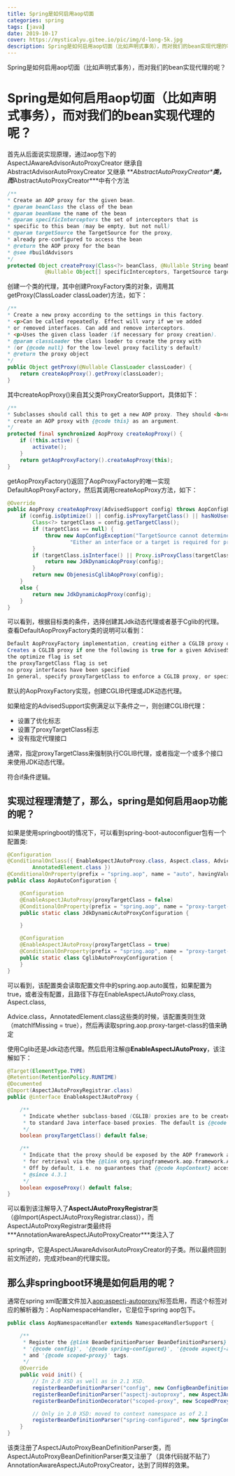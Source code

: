 ```yaml
---
title: Spring是如何启用aop切面
categories: spring
tags: [java] 
date: 2019-10-17
cover: https://mysticalyu.gitee.io/pic/img/d-long-5k.jpg
description: Spring是如何启用aop切面（比如声明式事务），而对我们的bean实现代理的呢？
---
```


Spring是如何启用aop切面（比如声明式事务），而对我们的bean实现代理的呢？



<!-- more -->



# Spring是如何启用aop切面（比如声明式事务），而对我们的bean实现代理的呢？

首先从后面说实现原理，通过aop包下的AspectJAwareAdvisorAutoProxyCreator 继承自AbstractAdvisorAutoProxyCreator 又继承 ***AbstractAutoProxyCreator\***类，而***AbstractAutoProxyCreator\***中有个方法

```java
/**
* Create an AOP proxy for the given bean.
* @param beanClass the class of the bean
* @param beanName the name of the bean
* @param specificInterceptors the set of interceptors that is
* specific to this bean (may be empty, but not null)
* @param targetSource the TargetSource for the proxy,
* already pre-configured to access the bean
* @return the AOP proxy for the bean
* @see #buildAdvisors
*/
protected Object createProxy(Class<?> beanClass, @Nullable String beanName,
			@Nullable Object[] specificInterceptors, TargetSource targetSource)
```

创建一个类的代理，其中创建ProxyFactory类的对象，调用其getProxy(ClassLoader classLoader)方法，如下：

```java
/**
* Create a new proxy according to the settings in this factory.
* <p>Can be called repeatedly. Effect will vary if we've added
* or removed interfaces. Can add and remove interceptors.
* <p>Uses the given class loader (if necessary for proxy creation).
* @param classLoader the class loader to create the proxy with
* (or {@code null} for the low-level proxy facility's default)
* @return the proxy object
*/
public Object getProxy(@Nullable ClassLoader classLoader) {
    return createAopProxy().getProxy(classLoader);
}
```

其中createAopProxy()来自其父类ProxyCreatorSupport，具体如下：

```java
/**
* Subclasses should call this to get a new AOP proxy. They should <b>not</b>
* create an AOP proxy with {@code this} as an argument.
*/
protected final synchronized AopProxy createAopProxy() {
    if (!this.active) {
        activate();
    }
    return getAopProxyFactory().createAopProxy(this);
}
```

getAopProxyFactory()返回了AopProxyFactory的唯一实现DefaultAopProxyFactory，然后其调用createAopProxy方法，如下：

```java
@Override
public AopProxy createAopProxy(AdvisedSupport config) throws AopConfigException {
    if (config.isOptimize() || config.isProxyTargetClass() || hasNoUserSuppliedProxyInterfaces(config)) {
        Class<?> targetClass = config.getTargetClass();
        if (targetClass == null) {
            throw new AopConfigException("TargetSource cannot determine target class: " +
                    "Either an interface or a target is required for proxy creation.");
        }
        if (targetClass.isInterface() || Proxy.isProxyClass(targetClass)) {
            return new JdkDynamicAopProxy(config);
        }
        return new ObjenesisCglibAopProxy(config);
    }
    else {
        return new JdkDynamicAopProxy(config);
    }
}
```

可以看到，根据目标类的条件，选择创建其Jdk动态代理或者基于Cglib的代理。查看DefaultAopProxyFactory类的说明可以看到：

```java
Default AopProxyFactory implementation, creating either a CGLIB proxy or a JDK dynamic proxy.
Creates a CGLIB proxy if one the following is true for a given AdvisedSupport instance:
the optimize flag is set
the proxyTargetClass flag is set
no proxy interfaces have been specified
In general, specify proxyTargetClass to enforce a CGLIB proxy, or specify one or more interfaces to use a JDK dynamic proxy.
```

默认的AopProxyFactory实现，创建CGLIB代理或JDK动态代理。

如果给定的AdvisedSupport实例满足以下条件之一，则创建CGLIB代理：

- 设置了优化标志
- 设置了proxyTargetClass标志
- 没有指定代理接口

通常，指定proxyTargetClass来强制执行CGLIB代理，或者指定一个或多个接口来使用JDK动态代理。

符合if条件逻辑。

## 实现过程理清楚了，那么，spring是如何启用aop功能的呢？

如果是使用springboot的情况下，可以看到spring-boot-autoconfiguer包有一个配置类:

```java
@Configuration
@ConditionalOnClass({ EnableAspectJAutoProxy.class, Aspect.class, Advice.class,
		AnnotatedElement.class })
@ConditionalOnProperty(prefix = "spring.aop", name = "auto", havingValue = "true", matchIfMissing = true)
public class AopAutoConfiguration {

	@Configuration
	@EnableAspectJAutoProxy(proxyTargetClass = false)
	@ConditionalOnProperty(prefix = "spring.aop", name = "proxy-target-class", havingValue = "false", matchIfMissing = false)
	public static class JdkDynamicAutoProxyConfiguration {

	}

	@Configuration
	@EnableAspectJAutoProxy(proxyTargetClass = true)
	@ConditionalOnProperty(prefix = "spring.aop", name = "proxy-target-class", havingValue = "true", matchIfMissing = true)
	public static class CglibAutoProxyConfiguration {
	}
}
```



可以看到，该配置类会读取配置文件中的spring.aop.auto属性，如果配置为true，或者没有配置，且路径下存在EnableAspectJAutoProxy.class, Aspect.class,

Advice.class，AnnotatedElement.class这些类的时候，该配置类则生效（matchIfMissing = true），然后再读取spring.aop.proxy-target-class的值来确定

使用Cglib还是Jdk动态代理。然后启用注解@**EnableAspectJAutoProxy**，该注解如下：

```java
@Target(ElementType.TYPE)
@Retention(RetentionPolicy.RUNTIME)
@Documented
@Import(AspectJAutoProxyRegistrar.class)
public @interface EnableAspectJAutoProxy {

	/**
	 * Indicate whether subclass-based (CGLIB) proxies are to be created as opposed
	 * to standard Java interface-based proxies. The default is {@code false}.
	 */
	boolean proxyTargetClass() default false;

	/**
	 * Indicate that the proxy should be exposed by the AOP framework as a {@code ThreadLocal}
	 * for retrieval via the {@link org.springframework.aop.framework.AopContext} class.
	 * Off by default, i.e. no guarantees that {@code AopContext} access will work.
	 * @since 4.3.1
	 */
	boolean exposeProxy() default false;
}
```

可以看到该注解导入了**AspectJAutoProxyRegistrar**类（@Import(AspectJAutoProxyRegistrar.class)），而AspectJAutoProxyRegistrar类最终将***AnnotationAwareAspectJAutoProxyCreator\***类注入了

spring中，它是AspectJAwareAdvisorAutoProxyCreator的子类。所以最终回到前文所述的，完成对bean的代理实现。

## 那么非springboot环境是如何启用的呢？

通常在spring xml配置文件加入<aop:aspectj-autoproxy/>标签启用，而这个标签对应的解析器为：AopNamespaceHandler，它是位于spring aop包下。

```java
public class AopNamespaceHandler extends NamespaceHandlerSupport {

	/**
	 * Register the {@link BeanDefinitionParser BeanDefinitionParsers} for the
	 * '{@code config}', '{@code spring-configured}', '{@code aspectj-autoproxy}'
	 * and '{@code scoped-proxy}' tags.
	 */
	@Override
	public void init() {
		// In 2.0 XSD as well as in 2.1 XSD.
		registerBeanDefinitionParser("config", new ConfigBeanDefinitionParser());
		registerBeanDefinitionParser("aspectj-autoproxy", new AspectJAutoProxyBeanDefinitionParser());
		registerBeanDefinitionDecorator("scoped-proxy", new ScopedProxyBeanDefinitionDecorator());

		// Only in 2.0 XSD: moved to context namespace as of 2.1
		registerBeanDefinitionParser("spring-configured", new SpringConfiguredBeanDefinitionParser());
	}
}
```

该类注册了AspectJAutoProxyBeanDefinitionParser类，而AspectJAutoProxyBeanDefinitionParser类又注册了（具体代码就不贴了）AnnotationAwareAspectJAutoProxyCreator，达到了同样的效果。